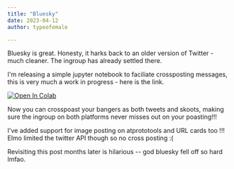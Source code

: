 ```yaml
---
title: "Bluesky"
date: 2023-04-12
author: typeofemale

---
```


Bluesky is great. Honesty, it harks back to an older version of Twitter - much cleaner. The ingroup has already settled there.

I'm releasing a simple jupyter notebook to faciliate crossposting messages, this is very much a work in progress - here is the link.

<a target="_blank" href="https://colab.research.google.com/github/MostWrong/skoot_n_tweet/blob/main/crosspost_notebook.ipynb">
  <img src="https://colab.research.google.com/assets/colab-badge.svg" alt="Open In Colab"/>
</a>

Now you can crosspoast your bangers as both tweets and skoots, making sure the ingroup on both platforms never misses out on your poasting!!!

I've added support for image posting on atprototools and URL cards too !!! Elmo limited the twitter API though so no cross posting :(

Revisiting this post months later is hilarious -- god bluesky fell off so hard lmfao.
